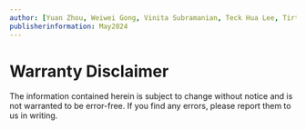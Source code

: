 ```yaml
---
author: [Yuan Zhou, Weiwei Gong, Vinita Subramanian, Teck Hua Lee, Tirthankar Lahiri, Shasank Chavan, Sebastian DeLaHoz, Roger Ford, Rohan Aggarwal, Mark Hornick, Malavika S P, Harichandan Roy, George Krupka, Doug Hood, Dinesh Das, David Jiang, Boriana Milenova, Bonnie Xia, Aurosish Mishra, Angela Amor, Agnivo Saha, Aleksandra Czarlinska, Ramya P, Usha Krishnamurthy, Tulika Das, Suresh Rajan, Sarika Surampudi, Sarah Hirschfeld, Prakash Jashnani, Jody Glover, Jessica True, Mamata Basapur, Maitreyee Chaliha, Gunjan Jain, Frederick Kush, Douglas Williams, Binika Kumar, Jean-Francois Verrier]
publisherinformation: May2024
---
```


# Warranty Disclaimer

The information contained herein is subject to change without notice and is not warranted to be error-free. If you find any errors, please report them to us in writing.

